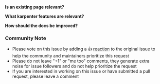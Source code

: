 **Is an existing page relevant?**
<!-- provide a link -->

**What karpenter features are relevant?**
<!-- e.g., binpacking, node expiry -->

**How should the docs be improved?**


<!-- Please keep this note for the community -->

### Community Note

* Please vote on this issue by adding a 👍 [reaction](https://blog.github.com/2016-03-10-add-reactions-to-pull-requests-issues-and-comments/) to the original issue to help the community and maintainers prioritize this request
* Please do not leave "+1" or "me too" comments, they generate extra noise for issue followers and do not help prioritize the request
* If you are interested in working on this issue or have submitted a pull request, please leave a comment

<!-- Thank you for keeping this note for the community -->
